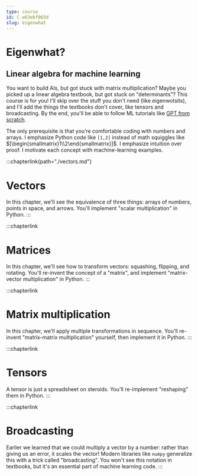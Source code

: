```yaml
---
type: course
id: C-a63ebf065d
slug: eigenwhat
---
```


# Eigenwhat?

## Linear algebra for machine learning

You want to build AIs,
but got stuck with matrix multiplication?
Maybe you picked up a linear algebra textbook, but got stuck on "determinants"?
This course is for you!
I'll skip over the stuff you don't need (like eigenwotsits),
and I'll add the things the textbooks don't cover, like tensors and broadcasting.
By the end, you'll be able to follow ML tutorials like [GPT from scratch](https://www.youtube.com/watch?v=kCc8FmEb1nY).

The only prerequisite is that you’re comfortable coding with numbers and arrays.
I emphasize Python code like `[1,2]` instead of math squiggles like $[\begin{smallmatrix}1\\2\end{smallmatrix}]$.
I emphasize intuition over proof.
I motivate each concept with machine-learning examples.

:::chapterlink{path="./vectors.md"}
# Vectors

In this chapter, we'll see the equivalence of three things:
arrays of numbers, points in space, and arrows.
You'll implement "scalar multiplication" in Python.
:::

:::chapterlink
# Matrices

In this chapter, we'll see how to transform vectors:
squashing, flipping, and rotating.
You'll re-invent the concept of a "matrix",
and implement "matrix-vector multiplication" in Python.
:::

:::chapterlink
# Matrix multiplication

In this chapter, we'll apply multiple transformations in sequence.
You'll re-invent "matrix-matrix multiplication" yourself,
then implement it in Python.
:::

:::chapterlink
# Tensors

A tensor is just a spreadsheet on steroids.
You'll re-implement "reshaping" them in Python.
:::

:::chapterlink
# Broadcasting

Earlier we learned that we could multiply a vector by a number:
rather than giving us an error, it scales the vector!
Modern libraries like `numpy` generalize this with a trick called "broadcasting".
You won't see this notation in textbooks, but it's an essential part of machine learning code.
:::
